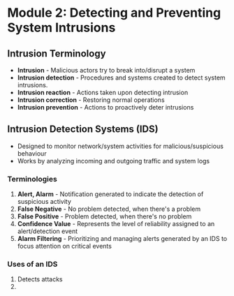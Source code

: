 # Module 2: Detecting and Preventing System Intrusions
## Intrusion Terminology
- **Intrusion** - Malicious actors try to break into/disrupt a system
- **Intrusion detection** - Procedures and systems created to detect system intrusions.
- **Intrusion reaction** - Actions taken upon detecting intrusion
- **Intrusion correction** - Restoring normal operations
- **Intrusion prevention** - Actions to proactively deter intrusions

## Intrusion Detection Systems (IDS)
- Designed to monitor network/system activities for malicious/suspicious behaviour
- Works by analyzing incoming and outgoing traffic and system logs
### Terminologies
1. **Alert, Alarm** - Notification generated to indicate the detection of suspicious activity
2. **False Negative** - No problem detected, when there's a problem
3. **False Positive** - Problem detected, when there's no problem
4. **Confidence Value** - Represents the level of reliability assigned to an alert/detection event
5. **Alarm Filtering** - Prioritizing and managing alerts generated by an IDS to focus attention on critical events

### Uses of an IDS
1. Detects attacks
2. 